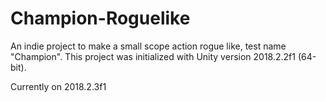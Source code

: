 # Champion-Roguelike
An indie project to make a small scope action rogue like, test name "Champion".
This project was initialized with Unity version 2018.2.2f1 (64-bit). 

Currently on 2018.2.3f1
